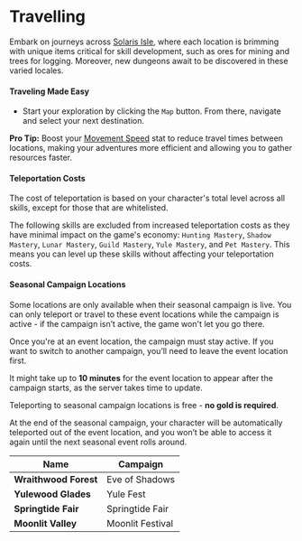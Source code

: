 # Travelling

Embark on journeys across [Solaris Isle](/wiki/lore/solaris-isle?same_window=true), where each location is brimming with unique items critical for skill development, such as ores for mining and trees for logging. Moreover, new dungeons await to be discovered in these varied locales.

#### Traveling Made Easy

- Start your exploration by clicking the `Map` button. From there, navigate and select your next destination.

**Pro Tip:** Boost your [Movement Speed](/wiki/character/stats?same_window=true) stat to reduce travel times between locations, making your adventures more efficient and allowing you to gather resources faster.

#### Teleportation Costs

The cost of teleportation is based on your character's total level across all skills, except for those that are whitelisted.

The following skills are excluded from increased teleportation costs as they have minimal impact on the game's economy: `Hunting Mastery`, `Shadow Mastery`, `Lunar Mastery`, `Guild Mastery`, `Yule Mastery`, and `Pet Mastery`. This means you can level up these skills without affecting your teleportation costs.

#### Seasonal Campaign Locations

Some locations are only available when their seasonal campaign is live. You can only teleport or travel to these event locations while the campaign is active - if the campaign isn’t active, the game won't let you go there.

Once you're at an event location, the campaign must stay active. If you want to switch to another campaign, you’ll need to leave the event location first.

It might take up to __10 minutes__ for the event location to appear after the campaign starts, as the server takes time to update.

Teleporting to seasonal campaign locations is free - __no gold is required__.

At the end of the seasonal campaign, your character will be automatically teleported out of the event location, and you won’t be able to access it again until the next seasonal event rolls around.

| Name | Campaign |
| ---- | ----- |
| __Wraithwood Forest__ | Eve of Shadows|
| __Yulewood Glades__ | Yule Fest |
| __Springtide Fair__ | Springtide Fair |
| __Moonlit Valley__ | Moonlit Festival | 
